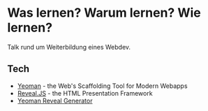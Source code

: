 # Was lernen? Warum lernen? Wie lernen?

Talk rund um Weiterbildung eines Webdev.


## Tech

- [Yeoman](http://yeoman.io/) - the Web's Scaffolding Tool for Modern Webapps
- [Reveal.JS](https://github.com/hakimel/reveal.js) - the HTML Presentation Framework
- [Yeoman Reveal Generator](https://github.com/slara/generator-reveal)
